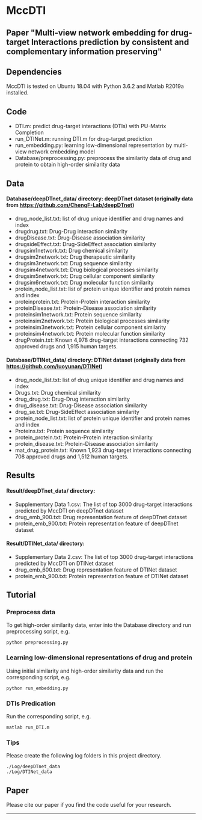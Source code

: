 # MccDTI
## Paper "Multi-view network embedding for drug-target Interactions prediction by consistent and complementary information preserving"

## Dependencies
MccDTI is tested on Ubuntu 18.04 with Python 3.6.2 and Matlab R2019a installed.

## Code
- DTI.m: predict drug-target interactions (DTIs) with PU-Matrix Completion
- run_DTINet.m: running DTI.m for drug-target prediction
- run_embedding.py: learning low-dimensional representation by multi-view network embedding model
- Database/preprocessing.py: preprocess the similarity data of drug and protein to obtain high-order similarity data

## Data
#### Database/deepDTnet_data/ directory: deepDTnet dataset (originally data from https://github.com/ChengF-Lab/deepDTnet)
- drug_node_list.txt: list of drug unique identifier and drug names and index
- drugdrug.txt: Drug-Drug interaction similarity
- drugDisease.txt: Drug-Disease association similarity
- drugsideEffect.txt: Drug-SideEffect association similarity
- drugsim1network.txt: Drug chemical similarity
- drugsim2network.txt: Drug therapeutic similarity
- drugsim3network.txt: Drug sequence similarity
- drugsim4network.txt: Drug biological processes similarity
- drugsim5network.txt: Drug cellular component similarity
- drugsim6network.txt: Drug molecular function similarity
- protein_node_list.txt: list of protein unique identifier and protein names and index
- proteinprotein.txt: Protein-Protein interaction similarity
- proteinDisease.txt: Protein-Disease association similarity
- proteinsim1network.txt: Protein sequence similarity
- proteinsim2network.txt: Protein biological processes similarity
- proteinsim3network.txt: Protein cellular component similarity
- proteinsim4network.txt: Protein molecular function similarity
- drugProtein.txt: Known 4,978 drug-target interactions connecting 732 approved drugs and 1,915 human targets.

#### Database/DTINet_data/ directory: DTINet dataset (originally data from https://github.com/luoyunan/DTINet)
- drug_node_list.txt: list of drug unique identifier and drug names and index
- Drugs.txt: Drug chemical similarity
- drug_drug.txt: Drug-Drug interaction similarity
- drug_disease.txt: Drug-Disease association similarity
- drug_se.txt: Drug-SideEffect association similarity
- protein_node_list.txt: list of protein unique identifier and protein names and index
- Proteins.txt: Protein sequence similarity
- protein_protein.txt: Protein-Protein interaction similarity
- protein_disease.txt: Protein-Disease association similarity
- mat_drug_protein.txt: Known 1,923 drug-target interactions connecting 708 approved drugs and 1,512 human targets.


## Results
#### Result/deepDTnet_data/ directory:
- Supplementary Data 1.csv: The list of top 3000 drug-target interactions predicted by MccDTI on deepDTnet dataset
- drug_emb_900.txt: Drug representation feature of deepDTnet dataset
- protein_emb_900.txt: Protein representation feature of deepDTnet dataset

#### Result/DTINet_data/ directory:
- Supplementary Data 2.csv: The list of top 3000 drug-target interactions predicted by MccDTI on DTINet dataset
- drug_emb_600.txt: Drug representation feature of DTINet dataset
- protein_emb_900.txt: Protein representation feature of DTINet dataset

## Tutorial
### Preprocess data
To get high-order similarity data, enter into the Database directory and run preprocessing script, e.g.
```
python preprocessing.py
```

### Learning low-dimensional representations of drug and protein
Using initial similarity and high-order similarity data and run the corresponding script, e.g.
```
python run_embedding.py
```

### DTIs Predication
Run the corresponding script, e.g.
```
matlab run_DTI.m
```

### Tips
Please create the following log folders in this project directory.
```
./Log/deepDTnet_data
./Log/DTINet_data
```

## Paper
Please cite our paper if you find the code useful for your research.
***

